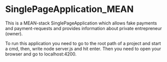 # SinglePageApplication_MEAN
This is a MEAN-stack SinglePageApplication which allows fake payments and payment-requests and provides information about private entrepreneur (owner).

To run this application you need to go to the root path of a project and start a cmd, then, write node server.js and hit enter. Then you need to open your browser and go to localhost:4200.
